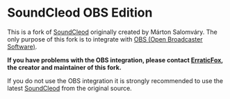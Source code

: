 # SoundCleod OBS Edition

This is a fork of [SoundCleod](https://soundcleod.com) originally created by Márton Salomváry. The only purpose of this fork is to integrate with [OBS (Open Broadcaster Software)](https://obsproject.com/).

**If you have problems with the OBS integration, please contact [ErraticFox](https://github.com/ErraticFox), the creator and maintainer of this fork.**

If you do not use the OBS integration it is strongly recommended to use the latest [SoundCleod](https://soundcleod.com) from the original source.
